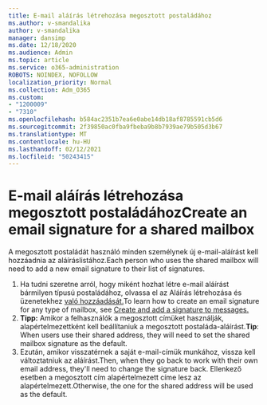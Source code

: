 ```yaml
---
title: E-mail aláírás létrehozása megosztott postaládához
ms.author: v-smandalika
author: v-smandalika
manager: dansimp
ms.date: 12/18/2020
ms.audience: Admin
ms.topic: article
ms.service: o365-administration
ROBOTS: NOINDEX, NOFOLLOW
localization_priority: Normal
ms.collection: Adm_O365
ms.custom:
- "1200009"
- "7310"
ms.openlocfilehash: b584ac2351b7ea6e0abe14db18af8785591cb5d6
ms.sourcegitcommit: 2f39850ac0fba9fbeba9b8b7939ae79b505d3b67
ms.translationtype: MT
ms.contentlocale: hu-HU
ms.lasthandoff: 02/12/2021
ms.locfileid: "50243415"
---
```

# <a name="create-an-email-signature-for-a-shared-mailbox"></a><span data-ttu-id="4fc70-102">E-mail aláírás létrehozása megosztott postaládához</span><span class="sxs-lookup"><span data-stu-id="4fc70-102">Create an email signature for a shared mailbox</span></span>

<span data-ttu-id="4fc70-103">A megosztott postaládát használó minden személynek új e-mail-aláírást kell hozzáadnia az aláíráslistához.</span><span class="sxs-lookup"><span data-stu-id="4fc70-103">Each person who uses the shared mailbox will need to add a new email signature to their list of signatures.</span></span>

1. <span data-ttu-id="4fc70-104">Ha tudni szeretne arról, hogy miként hozhat létre e-mail aláírást bármilyen típusú postaládához, olvassa el az Aláírás létrehozása és üzenetekhez [való hozzáadását.](https://support.office.com/article/8ee5d4f4-68fd-464a-a1c1-0e1c80bb27f2)</span><span class="sxs-lookup"><span data-stu-id="4fc70-104">To learn how to create an email signature for any type of mailbox, see [Create and add a signature to messages.](https://support.office.com/article/8ee5d4f4-68fd-464a-a1c1-0e1c80bb27f2)</span></span>
2. <span data-ttu-id="4fc70-105">**Tipp:** Amikor a felhasználók a megosztott címüket használják, alapértelmezettként kell beállítaniuk a megosztott postaláda-aláírást.</span><span class="sxs-lookup"><span data-stu-id="4fc70-105">**Tip**: When users use their shared address, they will need to set the shared mailbox signature as the default.</span></span>
3. <span data-ttu-id="4fc70-106">Ezután, amikor visszatérnek a saját e-mail-címük munkához, vissza kell változtatniuk az aláírást.</span><span class="sxs-lookup"><span data-stu-id="4fc70-106">Then, when they go back to work with their own email address, they'll need to change the signature back.</span></span> <span data-ttu-id="4fc70-107">Ellenkező esetben a megosztott cím alapértelmezett címe lesz az alapértelmezett.</span><span class="sxs-lookup"><span data-stu-id="4fc70-107">Otherwise, the one for the shared address will be used as the default.</span></span>